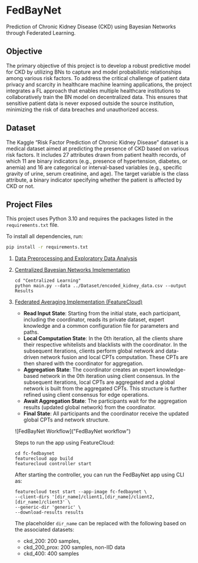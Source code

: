 # FedBayNet
Prediction of Chronic Kidney Disease (CKD) using Bayesian Networks through Federated Learning.

## Objective
The primary objective of this project is to develop a robust predictive model for CKD by utilizing BNs to capture and model probabilistic relationships among various risk factors. To address the critical challenge of patient data privacy and scarcity in healthcare machine learning applications, the project integrates a FL approach that enables multiple healthcare institutions to collaboratively train the BN model on decentralized data. This ensures that sensitive patient data is never exposed outside the source institution, minimizing the risk of data breaches and unauthorized access. 

## Dataset
The Kaggle “Risk Factor Prediction of Chronic Kidney Disease” dataset is a medical dataset aimed at predicting the presence of CKD based on various risk factors. It includes 27 attributes drawn from patient health records, of which 11 are binary indicators (e.g., presence of hypertension, diabetes, or anemia) and 16 are categorical or interval-based variables (e.g., specific gravity of urine, serum creatinine, and age). The target variable is the class attribute, a binary indicator specifying whether the patient is affected by CKD or not.

## Project Files
This project uses Python 3.10 and requires the packages listed in the `requirements.txt` file.

To install all dependencies, run:

```bash
pip install -r requirements.txt
```

1. [Data Preprocessing and Exploratory Data Analysis](./Exploratory%20Data%20Analysis)
2. [Centralized Bayesian Networks Implementation](./Centralized%20Learning)
   ```
   cd "Centralized Learning"
   python main.py --data ../Dataset/encoded_kidney_data.csv --output Results
   ```
3. [Federated Averaging Implementation (FeatureCloud)](./fc-fedbaynet)
   - **Read Input State**: Starting from the initial state, each participant, including the coordinator, reads its private dataset, expert knowledge and a common configuration file for parameters and paths.
   - **Local Computation State**: In the 0th iteration, all the clients share their respective whitelists and blacklists with the coordinator. In the subsequent iterations, clients perform global network and data-driven network fusion
     and local CPTs computation. These CPTs are then shared with the coordinator for aggregation. 
   - **Aggregation State**: The coordinator creates an expert knowledge-based network in the 0th iteration using client consensus. In the subsequent iterations, local CPTs are aggregated and a global network is built from the aggregated
     CPTs. This structure is further refined using client consensus for edge operations.
   - **Await Aggregation State**: The participants wait for the aggregation results (updated global network) from the coordinator.
   - **Final State**: All participants and the coordinator receive the updated global CPTs and network structure.
  
   ![FedBayNet Workflow]("FedBayNet workflow")
   
   Steps to run the app using FeatureCloud:
   ```
   cd fc-fedbaynet
   featurecloud app build
   featurecloud controller start
   ```
   After starting the controller, you can run the FedBayNet app using CLI as:
   ```
   featurecloud test start --app-image fc-fedbaynet \
   --client-dirs '[dir_name]/client1,[dir_name]/client2,[dir_name]/client3' \
   --generic-dir 'generic' \
   --download-results results
   ```
   The placeholder `dir_name` can be replaced with the following based on the associated datasets:
   - ckd_200: 200 samples,
   - ckd_200_prox: 200 samples, non-IID data
   - ckd_400: 400 samples
